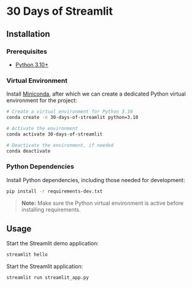 # 30 Days of Streamlit


## Installation

### Prerequisites

* [Python 3.10+](https://www.python.org/)

### Virtual Environment

Install [Miniconda](https://docs.conda.io/en/latest/miniconda.html), after which we can create a dedicated Python virtual environment for the project:

```bash
# Create a virtual environment for Python 3.10
conda create -n 30-days-of-streamlit python=3.10

# Activate the environment
conda activate 30-days-of-streamlit

# Deactivate the environment, if needed
conda deactivate
```

### Python Dependencies

Install Python dependencies, including those needed for development:

```bash
pip install -r requirements-dev.txt
```

> **Note:** Make sure the Python virtual environment is active before installing requirements.


## Usage

Start the Streamlit demo application:

```bash
streamlit hello 
```

Start the Streamlit application:

```bash
streamlit run streamlit_app.py
```
